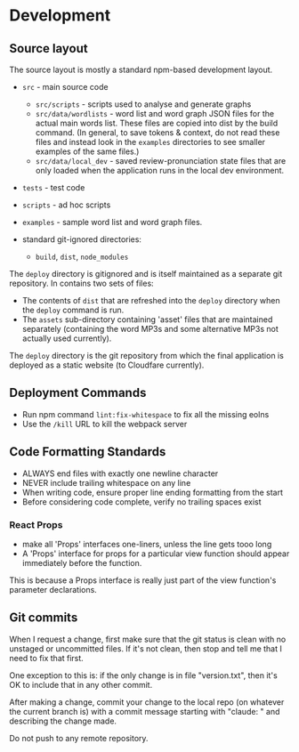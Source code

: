 # Development

## Source layout

The source layout is mostly a standard npm-based development layout.

* `src` - main source code
  * `src/scripts` - scripts used to analyse and generate graphs
  * `src/data/wordlists` - word list and word graph JSON files for the actual main words list.
    These files are copied into dist by the build command. (In general, to save tokens & context, 
    do not read these files and instead look in the `examples` directories to see smaller examples of the same files.)
  * `src/data/local_dev` - saved review-pronunciation state files that are only loaded
    when the application runs in the local dev environment.
    
* `tests` - test code
* `scripts` - ad hoc scripts
* `examples` - sample word list and word graph files.

* standard git-ignored directories:
   * `build`, `dist`, `node_modules`
   
The `deploy` directory is gitignored and is itself maintained as a 
separate git repository. In contains two sets of files:

* The contents of `dist` that are refreshed into the `deploy` directory
  when the `deploy` command is run.
* The `assets` sub-directory containing 'asset' files that are maintained separately
  (containing the word MP3s and some alternative MP3s not actually used currently).

The `deploy` directory is the git repository from which the final application
is deployed as a static website (to Cloudfare currently).
  

## Deployment Commands

* Run npm command `lint:fix-whitespace` to fix all the missing eolns
* Use the `/kill` URL to kill the webpack server


## Code Formatting Standards

* ALWAYS end files with exactly one newline character
* NEVER include trailing whitespace on any line
* When writing code, ensure proper line ending formatting from the start
* Before considering code complete, verify no trailing spaces exist

### React Props
* make all 'Props' interfaces one-liners, unless the line gets tooo long
* A 'Props' interface for props for a particular view function should appear immediately before the function.

This is because a Props interface is really just part of the view function's parameter declarations.


## Git commits

When I request a change, first make sure that the git status is clean with no unstaged or
uncommitted files. If it's not clean, then stop and tell me that I need to fix that first.

One exception to this is: if the only change is in file "version.txt", then it's OK to 
include that in any other commit.

After making a change, commit your change to the local repo (on whatever the current branch is)
with a commit message starting with "claude: " and describing the change made.

Do not push to any remote repository.
